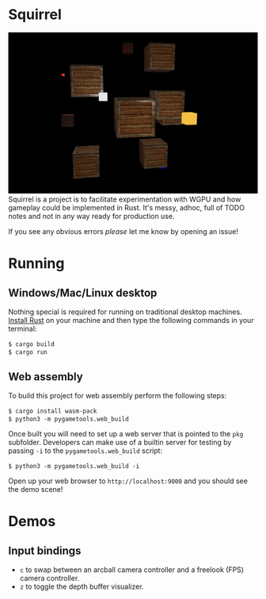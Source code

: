 # Squirrel
![](./demo_screenshot.jpg)
Squirrel is a project is to facilitate experimentation with WGPU and how gameplay
could be implemented in Rust. It's messy, adhoc, full of TODO notes and not in any way
ready for production use.

If you see any obvious errors _please_ let me know by opening an issue!

# Running
## Windows/Mac/Linux desktop
Nothing special is required for running on traditional desktop machines. [Install
Rust](https://www.rust-lang.org/tools/install) on your machine and then type the
following commands in your terminal:

```
$ cargo build
$ cargo run
```

## Web assembly
To build this project for web assembly perform the following steps:
```
$ cargo install wasm-pack
$ python3 -m pygametools.web_build
```

Once built you will need to set up a web server that is pointed to the `pkg`
subfolder. Developers can make use of a builtin server for testing by passing
`-i` to the `pygametools.web_build` script:

```
$ python3 -m pygametools.web_build -i 
```

Open up your web browser to `http://localhost:9000` and you should see the
demo scene!

# Demos
## Input bindings
- `c` to swap between an arcball camera controller and a freelook (FPS) camera controller.
- `z` to toggle the depth buffer visualizer.